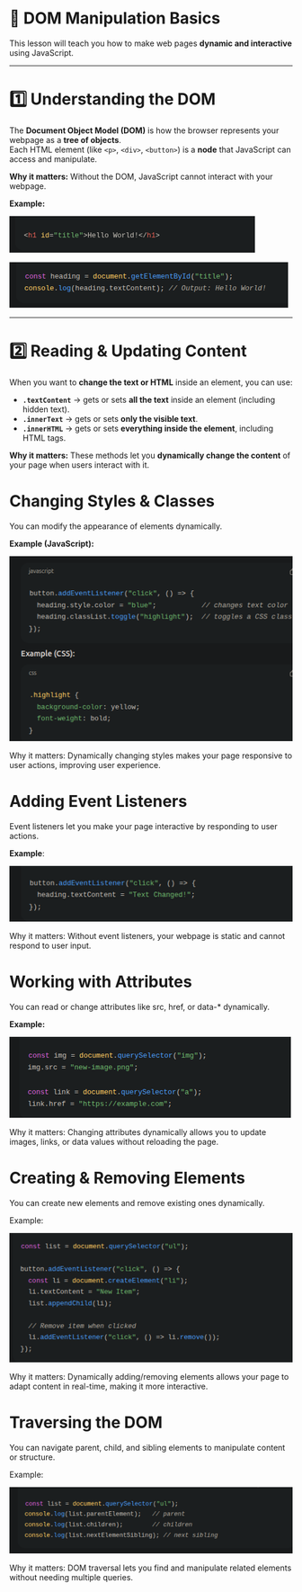 # 🌳 DOM Manipulation Basics

This lesson will teach you how to make web pages **dynamic and interactive** using JavaScript.

---

# 1️⃣ Understanding the DOM

The **Document Object Model (DOM)** is how the browser represents your webpage as a **tree of objects**.  
Each HTML element (like `<p>`, `<div>`, `<button>`) is a **node** that JavaScript can access and manipulate.

**Why it matters:** Without the DOM, JavaScript cannot interact with your webpage.

**Example:**

![HTML Structure](../assets/html.png)

![JS Accessing DOM](../assets/js.png)

---

# 2️⃣ Reading & Updating Content

When you want to **change the text or HTML** inside an element, you can use:

- **`.textContent`** → gets or sets **all the text** inside an element (including hidden text).  
- **`.innerText`** → gets or sets **only the visible text**.  
- **`.innerHTML`** → gets or sets **everything inside the element**, including HTML tags.

**Why it matters:** These methods let you **dynamically change the content** of your page when users interact with it.


# Changing Styles & Classes

You can modify the appearance of elements dynamically.

**Example (JavaScript):**

![changing styles](../assets/changing-styles.png)


Why it matters: Dynamically changing styles makes your page responsive to user actions, improving user experience.


# Adding Event Listeners

Event listeners let you make your page interactive by responding to user actions.

**Example**:

![changing styles](../assets/add-event-listener.png)


Why it matters: Without event listeners, your webpage is static and cannot respond to user input.


# Working with Attributes

You can read or change attributes like src, href, or data-* dynamically.

**Example:**

![changing styles](../assets/working-with-attribute.png)

Why it matters: Changing attributes dynamically allows you to update images, links, or data values without reloading the page.

# Creating & Removing Elements

You can create new elements and remove existing ones dynamically.

Example:

![changing styles](../assets/create-and-remove-element.png)


Why it matters: Dynamically adding/removing elements allows your page to adapt content in real-time, making it more interactive.

# Traversing the DOM

You can navigate parent, child, and sibling elements to manipulate content or structure.

Example:

![changing styles](../assets/traversing-the-dom.png)

Why it matters: DOM traversal lets you find and manipulate related elements without needing multiple queries.